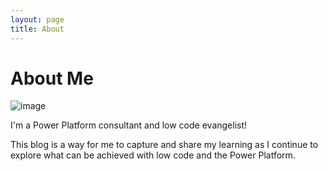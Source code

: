 ```yaml
---
layout: page
title: About
---
```


# About Me

![image](https://user-images.githubusercontent.com/98718713/153688476-5b3832a7-fed7-42f1-8bae-35ae9754c86c.png)

I'm a Power Platform consultant and low code evangelist! 

This blog is a way for me to capture and share my learning as I continue to explore what can be achieved with low code and the Power Platform. 
